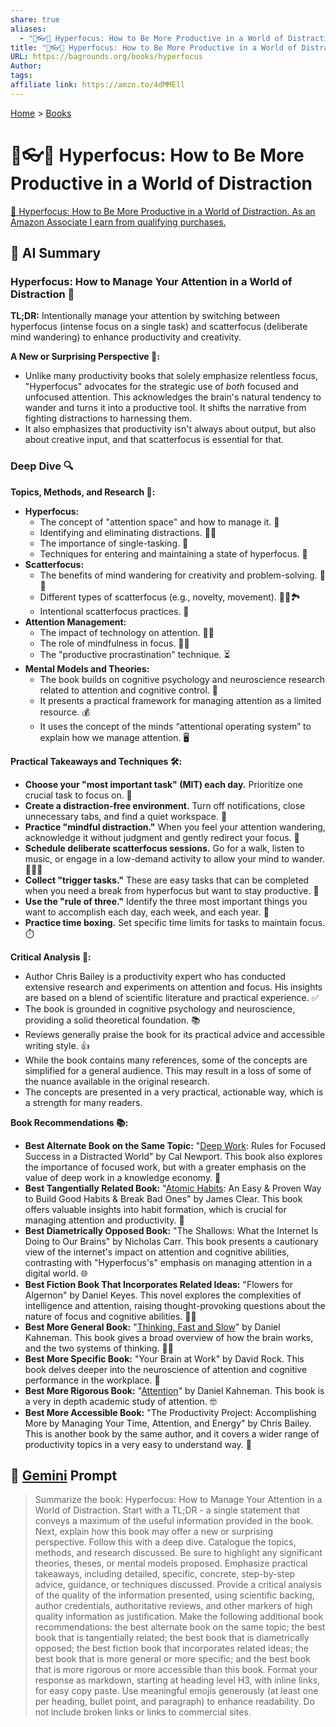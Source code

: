 ```yaml
---
share: true
aliases:
  - "🎯👓🧠 Hyperfocus: How to Be More Productive in a World of Distraction"
title: "🎯👓🧠 Hyperfocus: How to Be More Productive in a World of Distraction"
URL: https://bagrounds.org/books/hyperfocus
Author: 
tags: 
affiliate link: https://amzn.to/4dMMEll
---
```

[Home](../index.md) > [Books](./index.md)  
# 🎯👓🧠 Hyperfocus: How to Be More Productive in a World of Distraction  
[🛒 Hyperfocus: How to Be More Productive in a World of Distraction. As an Amazon Associate I earn from qualifying purchases.](https://amzn.to/4dMMEll)  
  
## 🤖 AI Summary  
### Hyperfocus: How to Manage Your Attention in a World of Distraction 🧠  
**TL;DR:** Intentionally manage your attention by switching between hyperfocus (intense focus on a single task) and scatterfocus (deliberate mind wandering) to enhance productivity and creativity.  
  
**A New or Surprising Perspective 🤯:**  
* Unlike many productivity books that solely emphasize relentless focus, "Hyperfocus" advocates for the strategic use of *both* focused and unfocused attention. This acknowledges the brain's natural tendency to wander and turns it into a productive tool. It shifts the narrative from fighting distractions to harnessing them.  
* It also emphasizes that productivity isn't always about output, but also about creative input, and that scatterfocus is essential for that.  
  
### Deep Dive 🔍  
**Topics, Methods, and Research 🔬:**  
* **Hyperfocus:**  
    * The concept of "attention space" and how to manage it. 🌌  
    * Identifying and eliminating distractions. 🚫📱  
    * The importance of single-tasking. 🎯  
    * Techniques for entering and maintaining a state of hyperfocus. 🧘  
* **Scatterfocus:**  
    * The benefits of mind wandering for creativity and problem-solving. 💭💡  
    * Different types of scatterfocus (e.g., novelty, movement). 🚶‍♀️🏞️  
    * Intentional scatterfocus practices. 📝  
* **Attention Management:**  
    * The impact of technology on attention. 📱💥  
    * The role of mindfulness in focus. 🧘‍♂️  
    * The "productive procrastination" technique. ⏳  
* **Mental Models and Theories:**  
    * The book builds on cognitive psychology and neuroscience research related to attention and cognitive control. 🧠  
    * It presents a practical framework for managing attention as a limited resource. 💰  
    * It uses the concept of the minds “attentional operating system” to explain how we manage attention. 🖥️  
  
**Practical Takeaways and Techniques 🛠️:**  
* **Choose your "most important task" (MIT) each day.** Prioritize one crucial task to focus on. 🥇  
* **Create a distraction-free environment.** Turn off notifications, close unnecessary tabs, and find a quiet workspace. 🤫  
* **Practice "mindful distraction."** When you feel your attention wandering, acknowledge it without judgment and gently redirect your focus. 🔄  
* **Schedule deliberate scatterfocus sessions.** Go for a walk, listen to music, or engage in a low-demand activity to allow your mind to wander. 🚶‍♂️🎶  
* **Collect "trigger tasks."** These are easy tasks that can be completed when you need a break from hyperfocus but want to stay productive. 📝  
* **Use the "rule of three."** Identify the three most important things you want to accomplish each day, each week, and each year. 📅  
* **Practice time boxing.** Set specific time limits for tasks to maintain focus. ⏱️  
  
**Critical Analysis 🧐:**  
* Author Chris Bailey is a productivity expert who has conducted extensive research and experiments on attention and focus. His insights are based on a blend of scientific literature and practical experience. ✅  
* The book is grounded in cognitive psychology and neuroscience, providing a solid theoretical foundation. 📚  
* Reviews generally praise the book for its practical advice and accessible writing style. 👍  
* While the book contains many references, some of the concepts are simplified for a general audience. This may result in a loss of some of the nuance available in the original research.  
* The concepts are presented in a very practical, actionable way, which is a strength for many readers.  
  
**Book Recommendations 📚:**  
* **Best Alternate Book on the Same Topic:** "[Deep Work](./deep-work.md): Rules for Focused Success in a Distracted World" by Cal Newport. This book also explores the importance of focused work, but with a greater emphasis on the value of deep work in a knowledge economy. 💼  
* **Best Tangentially Related Book:** "[Atomic Habits](./atomic-habits.md): An Easy & Proven Way to Build Good Habits & Break Bad Ones" by James Clear. This book offers valuable insights into habit formation, which is crucial for managing attention and productivity. 🔄  
* **Best Diametrically Opposed Book:** "The Shallows: What the Internet Is Doing to Our Brains" by Nicholas Carr. This book presents a cautionary view of the internet's impact on attention and cognitive abilities, contrasting with "Hyperfocus's" emphasis on managing attention in a digital world. 🌐  
* **Best Fiction Book That Incorporates Related Ideas:** "Flowers for Algernon" by Daniel Keyes. This novel explores the complexities of intelligence and attention, raising thought-provoking questions about the nature of focus and cognitive abilities. 🧠🌷  
* **Best More General Book:** "[Thinking, Fast and Slow](./thinking-fast-and-slow.md)" by Daniel Kahneman. This book gives a broad overview of how the brain works, and the two systems of thinking. 🧠🧠  
* **Best More Specific Book:** "Your Brain at Work" by David Rock. This book delves deeper into the neuroscience of attention and cognitive performance in the workplace. 🏢  
* **Best More Rigorous Book:** "[Attention](./attention.md)" by Daniel Kahneman. This book is a very in depth academic study of attention. 🤓  
* **Best More Accessible Book:** "The Productivity Project: Accomplishing More by Managing Your Time, Attention, and Energy" by Chris Bailey. This is another book by the same author, and it covers a wider range of productivity topics in a very easy to understand way. 🚀  
  
## 💬 [Gemini](https://gemini.google.com) Prompt  
> Summarize the book: Hyperfocus: How to Manage Your Attention in a World of Distraction. Start with a TL;DR - a single statement that conveys a maximum of the useful information provided in the book. Next, explain how this book may offer a new or surprising perspective. Follow this with a deep dive. Catalogue the topics, methods, and research discussed. Be sure to highlight any significant theories, theses, or mental models proposed. Emphasize practical takeaways, including detailed, specific, concrete, step-by-step advice, guidance, or techniques discussed. Provide a critical analysis of the quality of the information presented, using scientific backing, author credentials, authoritative reviews, and other markers of high quality information as justification. Make the following additional book recommendations: the best alternate book on the same topic; the best book that is tangentially related; the best book that is diametrically opposed; the best fiction book that incorporates related ideas; the best book that is more general or more specific; and the best book that is more rigorous or more accessible than this book. Format your response as markdown, starting at heading level H3, with inline links, for easy copy paste. Use meaningful emojis generously (at least one per heading, bullet point, and paragraph) to enhance readability. Do not include broken links or links to commercial sites.